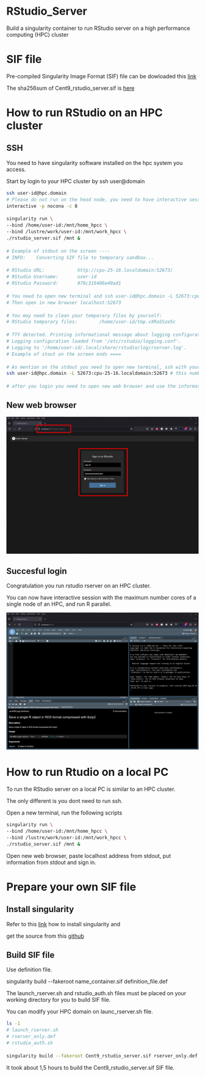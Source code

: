 # RStudio_Server
Build a singularity container to run RStudio server on a high performance computing (HPC) cluster

# SIF file
Pre-compiled Singularity Image Format (SIF) file can be dowloaded this [link](https://drive.google.com/file/d/15tTzy15GPCWZFIxqbT3NvQrqk9ai2E-N/view?usp=sharing)

The sha256sum of Cent9_rstudio_server.sif is [here](docs/sha25sum.txt)

# How to run RStudio on an HPC cluster
## SSH
You need to have singularity software installed on the hpc system you access.

Start by login to your HPC cluster by ssh user@domain

```bash
ssh user-id@hpc.domain
# Please do not run on the head node, you need to have interactive session or you will get a "friendly call" from your HPC administrator.
interactive -p nocona -c 8

singularity run \
--bind /home/user-id:/mnt/home_hpcc \
--bind /lustre/work/user-id:/mnt/work_hpcc \
./rstudio_server.sif /mnt &

# Example of stdout on the screen ----
# INFO:    Converting SIF file to temporary sandbox...

# RStudio URL:            http://cpu-25-16.localdomain:52673/
# RStudio Username:       user-id
# RStudio Password:       978c319406e40ad1

# You need to open new terminal and ssh user-id@hpc.domain -L 52673:cpu-25-16.localdomain:52673
# Then open in new browser localhost:52673

# You may need to clean your temporary files by yourself:
# RStudio temporary files:        /home/user-id/tmp.vXRaSSze5c

# TTY detected. Printing informational message about logging configuration.
# Logging configuration loaded from '/etc/rstudio/logging.conf'.
# Logging to '/home/user-id/.local/share/rstudio/log/rserver.log'.
# Example of stout on the screen ends ====

# As mention on the stdout you need to open new terminal, ssh with your user id and password
ssh user-id@hpc.domain -L 52673:cpu-25-16.localdomain:52673 # this number will randomly generated according to your node and session

# after you login you need to open new web browser and use the information from the stdout and sign in

```

## New web browser

![](docs/web_browser_edited.png)

## Succesful login
Congratulation you run rstudio rserver on an HPC cluster.

You can now have interactive session with the maximum number cores of a single node of an HPC, and run R parallel.

![](docs/rstudio.png)


# How to run Rtudio on a local PC
To run the RStudio server on a local PC is similar to an HPC cluster. 

The only different is you dont need to run ssh.

Open a new terminal, run the following scripts

```bash
singularity run \
--bind /home/user-id:/mnt/home_hpcc \
--bind /lustre/work/user-id:/mnt/work_hpcc \
./rstudio_server.sif /mnt &
```

Open new web browser, paste localhost address from stdout, put information from stdout and sign in. 

# Prepare your own SIF file
## Install singularity
Refer to this [link](https://singularity-tutorial.github.io/) how to install singularity and 

get the source from this [github](https://github.com/sylabs/singularity)

## Build SIF file
Use definition file.

singularity build --fakeroot name_container.sif definition_file.def

The launch_rserver.sh and rstudio_auth.sh files must be placed on your working directory for you to build SIF file.

You can modify your HPC domain on launc_rserver.sh file.

```bash
ls -1
# launch_rserver.sh
# rserver_only.def
# rstudio_auth.sh

singularity build --fakeroot Cent9_rstudio_server.sif rserver_only.def
```

It took about 1,5 hours to build the Cent9_rstudio_server.sif SIF file.
